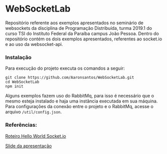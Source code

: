 # WebSocketLab

Repositório referente aos exemplos apresentados no seminário de websockets da disciplina de Programação Distribuída, turma 2019.1 do curso TSI do Instituto Federal da Paraíba campus João Pessoa. Dentro do repositório contém os dois exemplos apresentados, referentes ao socket.io e ao uso da websocket-api.

### Instalação

Para execução do projeto executa os comandos a seguir:
```
git clone https://github.com/Aaronsantos/WebSocketLab.git
cd WebSocketLab
npm init
```
Alguns exemplos fazem uso do RabbitMq, para isso é necessário que o mesmo esteja instalado e haja uma instância executada em sua máquina. Para configurações da conexão entre o projeto e o RabbitMq, acesse o arquivo `/util/config.json`. 

### Referências:
[Roteiro Hello World Socket.io](https://socket.io/get-started/chat)

[Slide da apresentação](https://docs.google.com/presentation/d/1G_FKzbEbAfZOveYPA3geaBfedWSyVi8IXdERFustxlY/edit?usp=sharing)
